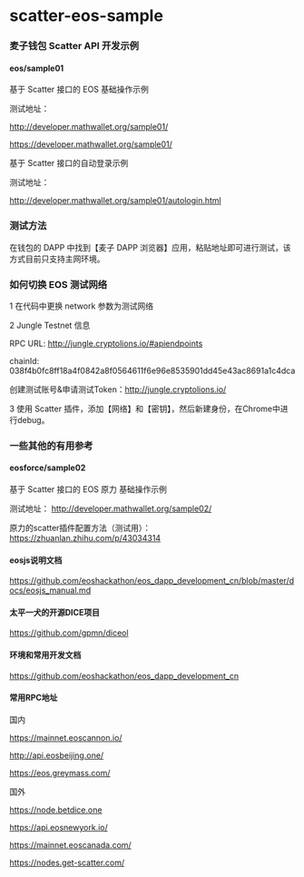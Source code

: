 # scatter-eos-sample

### 麦子钱包 Scatter API 开发示例

#### eos/sample01

基于 Scatter 接口的 EOS 基础操作示例

测试地址：

http://developer.mathwallet.org/sample01/

https://developer.mathwallet.org/sample01/

基于 Scatter 接口的自动登录示例

测试地址：

http://developer.mathwallet.org/sample01/autologin.html


### 测试方法

在钱包的 DAPP 中找到【麦子 DAPP 浏览器】应用，粘贴地址即可进行测试，该方式目前只支持主网环境。


### 如何切换 EOS 测试网络

1 在代码中更换 network 参数为测试网络

2 Jungle Testnet 信息

RPC URL: http://jungle.cryptolions.io/#apiendpoints

chainId: 038f4b0fc8ff18a4f0842a8f0564611f6e96e8535901dd45e43ac8691a1c4dca

创建测试账号&申请测试Token：http://jungle.cryptolions.io/

3 使用 Scatter 插件，添加【网络】和【密钥】，然后新建身份，在Chrome中进行debug。


### 一些其他的有用参考

#### eosforce/sample02

基于 Scatter 接口的 EOS 原力 基础操作示例

测试地址：
http://developer.mathwallet.org/sample02/

原力的scatter插件配置方法（测试用）： https://zhuanlan.zhihu.com/p/43034314

#### eosjs说明文档

https://github.com/eoshackathon/eos_dapp_development_cn/blob/master/docs/eosjs_manual.md

#### 太平一犬的开源DICE项目

https://github.com/gpmn/diceol

#### 环境和常用开发文档

https://github.com/eoshackathon/eos_dapp_development_cn

#### 常用RPC地址

国内

https://mainnet.eoscannon.io/

http://api.eosbeijing.one/

https://eos.greymass.com/

国外

https://node.betdice.one

https://api.eosnewyork.io/

https://mainnet.eoscanada.com/

https://nodes.get-scatter.com/

